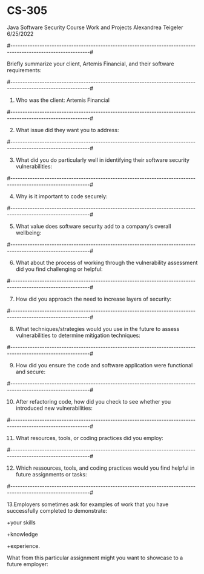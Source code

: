 # CS-305
Java Software Security Course Work and Projects
Alexandrea Teigeler
6/25/2022

#--------------------------------------------------------------------------------------------------------------#

Briefly summarize your client, Artemis Financial, and their software requirements: 


#--------------------------------------------------------------------------------------------------------------#

1. Who was the client: Artemis Financial


#--------------------------------------------------------------------------------------------------------------#

2. What issue did they want you to address:


#--------------------------------------------------------------------------------------------------------------#

3. What did you do particularly well in identifying their software security vulnerabilities:


#--------------------------------------------------------------------------------------------------------------#

4. Why is it important to code securely:


#--------------------------------------------------------------------------------------------------------------#

5. What value does software security add to a company’s overall wellbeing:


#--------------------------------------------------------------------------------------------------------------#

6. What about the process of working through the vulnerability assessment did you find challenging or helpful:


#--------------------------------------------------------------------------------------------------------------#

7. How did you approach the need to increase layers of security:


#--------------------------------------------------------------------------------------------------------------#

8. What techniques/strategies would you use in the future to assess vulnerabilities to determine 
mitigation techniques:


#--------------------------------------------------------------------------------------------------------------#

9. How did you ensure the code and software application were functional and secure:


#--------------------------------------------------------------------------------------------------------------#

10. After refactoring code, how did you check to see whether you introduced new vulnerabilities:


#--------------------------------------------------------------------------------------------------------------#

11. What resources, tools, or coding practices did you employ:


#--------------------------------------------------------------------------------------------------------------#

12. Which ressources, tools, and coding practices would you find helpful in future assignments or tasks:


#--------------------------------------------------------------------------------------------------------------#

13.Employers sometimes ask for examples of work that you have successfully completed to demonstrate:

+your skills

+knowledge

+experience. 

What from this particular assignment might you want to showcase to a future employer:
